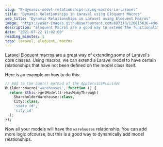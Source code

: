 ```yaml
---
slug: "8-dynamic-model-relationships-using-macros-in-laravel"
title: "Dynamic Relationships in Laravel using Eloquent Macros"
seo_title: "Dynamic Relationships in Laravel using Eloquent Macros"
image: "https://user-images.githubusercontent.com/807318/126615836-4dec5404-709a-4d7b-8963-9084114feac8.png"
description: "Eloquent Macros are a good way to extend the functionality of your Laravel model. In this case, we will define relationships outside the model class"
date: "2021-07-22 11:02:00"
reading_minutes: 1
tags: laravel, eloquent, macros
---
```


[Laravel Eloquent macros](https://www.larashout.com/laravel-macros-extending-laravels-core-classes) are a great way of extending some of Laravel's core classes. Using macros, we can extend a Laravel model to have certain relationships that have not been defined on the model class itself.

Here is an example on how to do this:

```php
// Add to the boot() method of the AppServiceProvider
Builder::macro('warehouses', function () {
  return $this->getModel()->hasManyThrough(
    ShareholderWarehouse::class,
    City::class,
    'state_id',
    'city_id'
  );
});
```

Now all your models will have the `warehouses` relationship. You can add more logic ofcourse, but this is a good way to dynamically add model relationships.